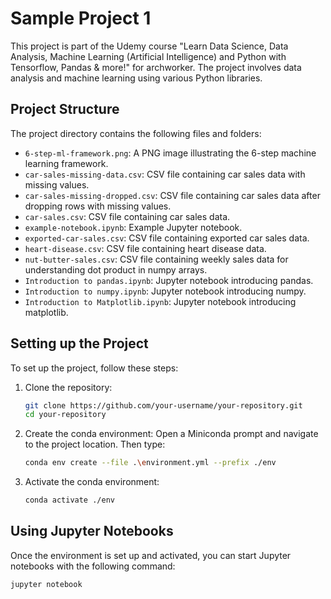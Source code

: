 # Sample Project 1

This project is part of the Udemy course "Learn Data Science, Data Analysis, Machine Learning (Artificial Intelligence) and Python with Tensorflow, Pandas & more!" for archworker. The project involves data analysis and machine learning using various Python libraries.

## Project Structure

The project directory contains the following files and folders:

- `6-step-ml-framework.png`: A PNG image illustrating the 6-step machine learning framework.
- `car-sales-missing-data.csv`: CSV file containing car sales data with missing values.
- `car-sales-missing-dropped.csv`: CSV file containing car sales data after dropping rows with missing values.
- `car-sales.csv`: CSV file containing car sales data.
- `example-notebook.ipynb`: Example Jupyter notebook.
- `exported-car-sales.csv`: CSV file containing exported car sales data.
- `heart-disease.csv`: CSV file containing heart disease data.
- `nut-butter-sales.csv`: CSV file containing weekly sales data for understanding dot product in numpy arrays.
- `Introduction to pandas.ipynb`: Jupyter notebook introducing pandas.
- `Introduction to numpy.ipynb`: Jupyter notebook introducing numpy.
- `Introduction to Matplotlib.ipynb`: Jupyter notebook introducing matplotlib.

## Setting up the Project

To set up the project, follow these steps:

1. Clone the repository:

   ```sh
   git clone https://github.com/your-username/your-repository.git
   cd your-repository
   ```

2. Create the conda environment:
   Open a Miniconda prompt and navigate to the project location. Then type:

   ```sh
   conda env create --file .\environment.yml --prefix ./env
   ```

3. Activate the conda environment:
   ```sh
   conda activate ./env
   ```

## Using Jupyter Notebooks

Once the environment is set up and activated, you can start Jupyter notebooks with the following command:

```sh
jupyter notebook
```
